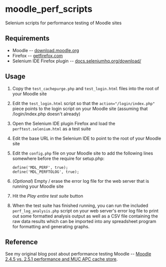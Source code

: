 # moodle_perf_scripts

Selenium scripts for performance testing of Moodle sites

## Requirements

*	Moodle -- [download.moodle.org](http://download.moodle.org/)
*	Firefox -- [getfirefox.com](http://getfirefox.com/)
*	Selenium IDE Firefox plugin -- [docs.seleniumhq.org/download/](http://docs.seleniumhq.org/download/)

## Usage

1.	Copy the `test_cachepurge.php` and `test_login.html` files into the root of your Moodle site
2.	Edit the `test_login.html` script so that the `action="/login/index.php"` piece points to the
	login script on your Moodle site (assuming that /login/index.php doesn't already)
3.	Open the Selenium IDE plugin Firefox and load the `perftest.selenium.html` as a test suite
4.	Edit the base URL in the Selenium IDE to point to the root of your Moodle site
5.	Edit the `config.php` file on your Moodle site to add the following lines somewhere before
	the require for setup.php:

		define('MDL_PERF', true);
		define('MDL_PERFTOLOG', true);

6.	(*Optional*) Empty / erase the error log file for the web server that is running your Moodle site
7.	Hit the *Play entire test suite* button
8.	When the test suite has finished running, you can run the included `perf_log_analysis.php` script
	on your web server's error log file to print out some formatted analysis output as well as a CSV
	file containing the raw data results which can be imported into any spreadsheet program for
	formatting and generating graphs.

## Reference

See my original blog post about performance testing Moodle -- [Moodle 2.4.5 vs. 2.5.1 performance and
MUC APC cache store](http://bit.ly/1aiUJaz).

